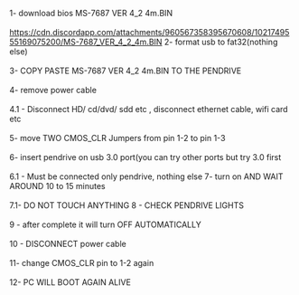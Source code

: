 1- download bios MS-7687 VER 4_2  4m.BIN<br><br> https://cdn.discordapp.com/attachments/960567358395670608/1021749555169075200/MS-7687_VER_4_2_4m.BIN 
2- format usb to fat32(nothing else)<br><br>
3- COPY PASTE MS-7687 VER 4_2  4m.BIN TO THE PENDRIVE<br><br>
4- remove power cable<br><br>
4.1 - Disconnect HD/ cd/dvd/ sdd etc , disconnect ethernet cable, wifi card etc<br><br>
5- move TWO CMOS_CLR Jumpers from pin 1-2 to pin 1-3<br><br>
6- insert pendrive on usb 3.0 port(you can try other ports but try 3.0 first <br><br>
6.1 - Must be connected only pendrive, nothing else
7- turn on AND WAIT AROUND 10 to 15 minutes<br><br>
7.1- DO NOT TOUCH ANYTHING
8 - CHECK PENDRIVE LIGHTS<br><br>
9 - after complete it will turn OFF AUTOMATICALLY <br><br>
10 - DISCONNECT  power cable <br><br>
11- change CMOS_CLR pin to 1-2 again <br><br>
12- PC WILL BOOT AGAIN ALIVE
